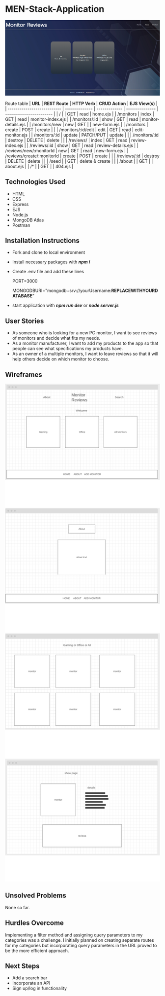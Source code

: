 # MEN-Stack-Application

![Embedded screenshot](/public/assets/MEN_stack_app_screenshot.png)

Route table
|       **URL**               | **REST Route** | **HTTP Verb** | **CRUD Action** |   **EJS View(s)**        |
| --------------------------- | -------------- | ------------- | --------------- | ------------------------ |
| /                           |                | GET           | read            | home.ejs                 |
| /monitors                   | index          | GET           | read            | monitor-index.ejs        |
| /monitors/:id               | show           | GET           | read            | monitor-details.ejs      |
| /monitors/new               | new            | GET           |                 | new-form.ejs          |
| /monitors                   | create         | POST          | create          |                          |
| /monitors/:id/edit          | edit           | GET           | read            | edit-monitor.ejs         |
| /monitors/:id               | update         | PATCH/PUT     | update          |                          |
| /monitors/:id               | destroy        | DELETE        | delete          |                          |
| /reviews/                   | index          | GET           | read            | review-index.ejs            |
| /reviews/:id                | show           | GET           | read            | review-details.ejs          |
| /reviews/new/:monitorId     | new            | GET           | read            | new-form.ejs              |
| /reviews/create/:monitorId  | create         | POST          | create          |                          |
| /reviews/:id                | destroy        | DELETE        | delete          |                          |
| /seed                       |                | GET           | delete & create |                          |
| /about                      |                | GET           |                 | about.ejs                |
| /*                          |                | GET           |                 | 404.ejs                  |

## Technologies Used

- HTML
- CSS
- Express
- EJS
- Node.js
- MongoDB Atlas
- Postman

## Installation Instructions

- Fork and clone to local environment
- Install necessary packages with ***npm i***
- Create .env file and add these lines

    PORT=3000
    
    MONGODBURI="mongodb+srv://yourUsername:**REPLACEWITHYOURDATABASE**"

- start application with ***npm run dev*** or ***node server.js***

## User Stories

- As someone who is looking for a new PC monitor, I want to see reviews of monitors and decide what fits my needs.
- As a monitor manufacturer, I want to add my products to the app so that people can see what specifications my products have.
- As an owner of a multiple monitors, I want to leave reviews so that it will help others decide on which monitor to choose.

## Wireframes

![home page](/public/assets/home.png)
![about me page](/public/assets/about.png)
![monitors index page](/public/assets/index.png)
![monitors show page](/public/assets/show.png)

## Unsolved Problems

None so far.

## Hurdles Overcome

Implementing a filter method and assigning query parameters to my categories was a challenge. I initially planned on creating separate routes for my categories but incorporating query parameters in the URL proved to be the more efficient approach.

## Next Steps

- Add a search bar
- Incorporate an API
- Sign up/log in functionality